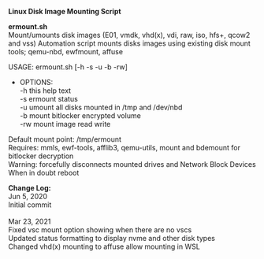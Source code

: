 **Linux Disk Image Mounting Script** 

**ermount.sh**  
Mount/umounts disk images (E01, vmdk, vhd(x), vdi, raw, iso, hfs+, qcow2 and vss) 
Automation script mounts disks images using existing disk mount tools; qemu-nbd, ewfmount, affuse 


USAGE: ermount.sh [-h -s -u -b -rw] <br>
* OPTIONS:<br> 
  -h this help text<br>
  -s ermount status<br>
  -u umount all disks mounted in /tmp and /dev/nbd<br>
  -b mount bitlocker encrypted volume<br>
  -rw mount image read write<br>

Default mount point: /tmp/ermount<br>
Requires: mmls, ewf-tools, afflib3, qemu-utils, mount and bdemount for bitlocker decryption<br>
Warning: forcefully disconnects mounted drives and Network Block Devices<br>
When in doubt reboot

**Change Log:**<br>
Jun 5, 2020<br>
   Initial commit<br><br>
Mar 23, 2021<br> 
   Fixed vsc mount option showing when there are no vscs<br>
   Updated status formatting to display nvme and other disk types<br>
   Changed vhd(x) mounting to affuse allow mounting in WSL<br>
